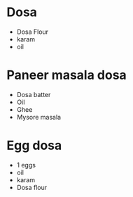 # Dosa

* Dosa Flour
* karam
* oil

# Paneer masala dosa
* Dosa batter
* Oil
* Ghee
* Mysore masala
# Egg dosa
* 1 eggs
* oil
* karam
* Dosa flour
